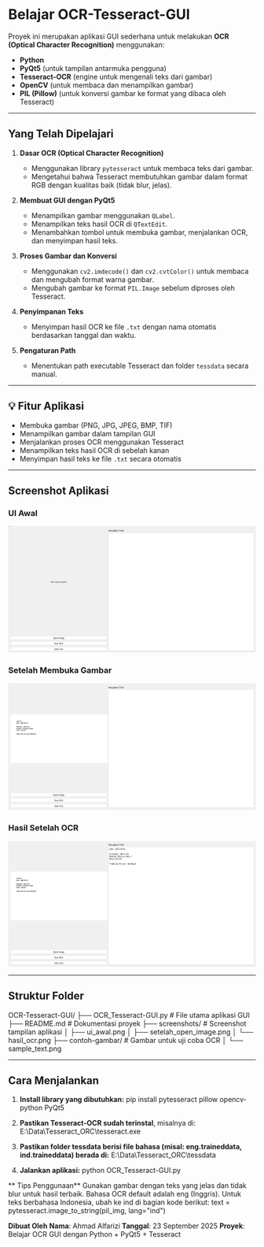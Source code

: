 #  Belajar OCR-Tesseract-GUI

Proyek ini merupakan aplikasi GUI sederhana untuk melakukan **OCR (Optical Character Recognition)** menggunakan:

- **Python**
- **PyQt5** (untuk tampilan antarmuka pengguna)
- **Tesseract-OCR** (engine untuk mengenali teks dari gambar)
- **OpenCV** (untuk membaca dan menampilkan gambar)
- **PIL (Pillow)** (untuk konversi gambar ke format yang dibaca oleh Tesseract)

---

##  Yang Telah Dipelajari

1. **Dasar OCR (Optical Character Recognition)**
   - Menggunakan library `pytesseract` untuk membaca teks dari gambar.
   - Mengetahui bahwa Tesseract membutuhkan gambar dalam format RGB dengan kualitas baik (tidak blur, jelas).

2. **Membuat GUI dengan PyQt5**
   - Menampilkan gambar menggunakan `QLabel`.
   - Menampilkan teks hasil OCR di `QTextEdit`.
   - Menambahkan tombol untuk membuka gambar, menjalankan OCR, dan menyimpan hasil teks.

3. **Proses Gambar dan Konversi**
   - Menggunakan `cv2.imdecode()` dan `cv2.cvtColor()` untuk membaca dan mengubah format warna gambar.
   - Mengubah gambar ke format `PIL.Image` sebelum diproses oleh Tesseract.

4. **Penyimpanan Teks**
   - Menyimpan hasil OCR ke file `.txt` dengan nama otomatis berdasarkan tanggal dan waktu.

5. **Pengaturan Path**
   - Menentukan path executable Tesseract dan folder `tessdata` secara manual.

---

## 💡 Fitur Aplikasi

-  Membuka gambar (PNG, JPG, JPEG, BMP, TIF)
-  Menampilkan gambar dalam tampilan GUI
-  Menjalankan proses OCR menggunakan Tesseract
-  Menampilkan teks hasil OCR di sebelah kanan
-  Menyimpan hasil teks ke file `.txt` secara otomatis

---

##  Screenshot Aplikasi

###  UI Awal
![UI Awal](screenshots/ui_awal.png)

###  Setelah Membuka Gambar
![Setelah Open Image](screenshots/setelah_open_image.png)

###  Hasil Setelah OCR
![Hasil OCR](screenshots/hasil_ocr.png)

---

##  Struktur Folder

OCR-Tesseract-GUI/
├── OCR_Tesseract-GUI.py # File utama aplikasi GUI
├── README.md # Dokumentasi proyek
├── screenshots/ # Screenshot tampilan aplikasi
│ ├── ui_awal.png
│ ├── setelah_open_image.png
│ └── hasil_ocr.png
├── contoh-gambar/ # Gambar untuk uji coba OCR
│ └── sample_text.png


---

##  Cara Menjalankan

1. **Install library yang dibutuhkan:**
    pip install pytesseract pillow opencv-python PyQt5

2. **Pastikan Tesseract-OCR sudah terinstal**, misalnya di:
    E:\Data\Tesseract_ORC\tesseract.exe

3. **Pastikan folder tessdata berisi file bahasa (misal: eng.traineddata, ind.traineddata) berada di:**
    E:\Data\Tesseract_ORC\tessdata

4. **Jalankan aplikasi:**
    python OCR_Tesseract-GUI.py

** Tips Penggunaan**
Gunakan gambar dengan teks yang jelas dan tidak blur untuk hasil terbaik.
Bahasa OCR default adalah eng (Inggris). Untuk teks berbahasa Indonesia, ubah ke ind di bagian kode berikut:
text = pytesseract.image_to_string(pil_img, lang="ind")

**Dibuat Oleh**
**Nama**: Ahmad Alfarizi
**Tanggal**: 23 September 2025
**Proyek**: Belajar OCR GUI dengan Python + PyQt5 + Tesseract
